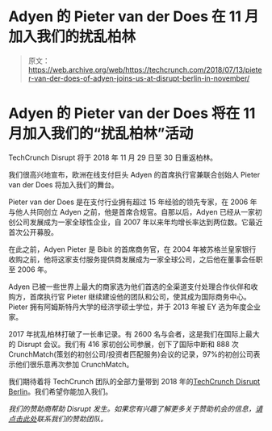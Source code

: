 # Adyen 的 Pieter van der Does 在 11 月加入我们的扰乱柏林 

> 原文：<https://web.archive.org/web/https://techcrunch.com/2018/07/13/pieter-van-der-does-of-adyen-joins-us-at-disrupt-berlin-in-november/>

# Adyen 的 Pieter van der Does 将在 11 月加入我们的“扰乱柏林”活动

TechCrunch Disrupt 将于 2018 年 11 月 29 日至 30 日重返柏林。

我们很高兴地宣布，欧洲在线支付巨头 Adyen 的首席执行官兼联合创始人 Pieter van der Does 将加入我们的舞台。

Pieter van der Does 是在支付行业拥有超过 15 年经验的领先专家，在 2006 年与他人共同创立 Adyen 之前，他是首席合规官。自那以后，Adyen 已经从一家初创公司发展成为一家全球性企业，自 2007 年以来年均增长率达到两位数。它最近首次公开募股。

在此之前，Adyen Pieter 是 Bibit 的首席商务官，在 2004 年被苏格兰皇家银行收购之前，他将这家支付服务提供商发展成为一家全球公司，之后他在董事会任职至 2006 年。

Adyen 已被一些世界上最大的商家选为他们首选的全渠道支付处理合作伙伴和收购方，首席执行官 Pieter 继续建设他的团队和公司，使其成为国际商务中心。Pieter 拥有阿姆斯特丹大学的经济学硕士学位，并于 2013 年被 EY 选为年度企业家。

2017 年扰乱柏林打破了一长串记录。有 2600 名与会者，这是我们在国际上最大的 Disrupt 会议。我们有 416 家初创公司参展，创下了国际中断和 888 次 CrunchMatch(策划的初创公司/投资者匹配服务)会议的记录，97%的初创公司表示他们很乐意再次参加 CrunchMatch。

我们期待着将 TechCrunch 团队的全部力量带到 2018 年的[TechCrunch Disrupt Berlin](https://web.archive.org/web/20221207190920/http://www.beta.techcrunch.com/event-info/disrupt-berlin-2018)。我们希望你能加入我们。

*我们的赞助商帮助 Disrupt 发生。如果您有兴趣了解更多关于赞助机会的信息，[请点击此处](https://web.archive.org/web/20221207190920/http://info.beta.techcrunch.com/SponsorshipsInterest.html)联系我们的赞助团队。*